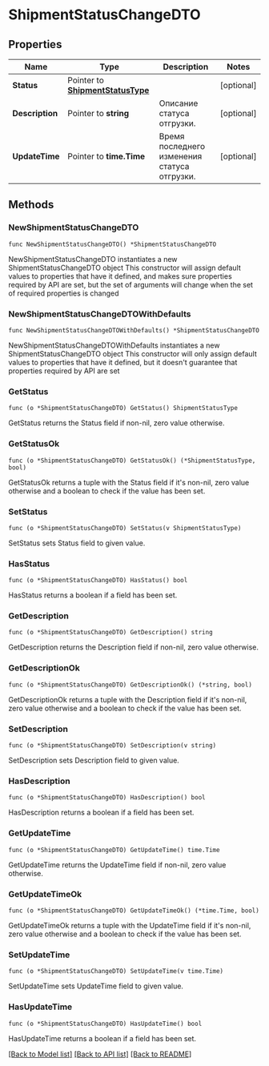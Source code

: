# ShipmentStatusChangeDTO

## Properties

Name | Type | Description | Notes
------------ | ------------- | ------------- | -------------
**Status** | Pointer to [**ShipmentStatusType**](ShipmentStatusType.md) |  | [optional] 
**Description** | Pointer to **string** | Описание статуса отгрузки. | [optional] 
**UpdateTime** | Pointer to **time.Time** | Время последнего изменения статуса отгрузки. | [optional] 

## Methods

### NewShipmentStatusChangeDTO

`func NewShipmentStatusChangeDTO() *ShipmentStatusChangeDTO`

NewShipmentStatusChangeDTO instantiates a new ShipmentStatusChangeDTO object
This constructor will assign default values to properties that have it defined,
and makes sure properties required by API are set, but the set of arguments
will change when the set of required properties is changed

### NewShipmentStatusChangeDTOWithDefaults

`func NewShipmentStatusChangeDTOWithDefaults() *ShipmentStatusChangeDTO`

NewShipmentStatusChangeDTOWithDefaults instantiates a new ShipmentStatusChangeDTO object
This constructor will only assign default values to properties that have it defined,
but it doesn't guarantee that properties required by API are set

### GetStatus

`func (o *ShipmentStatusChangeDTO) GetStatus() ShipmentStatusType`

GetStatus returns the Status field if non-nil, zero value otherwise.

### GetStatusOk

`func (o *ShipmentStatusChangeDTO) GetStatusOk() (*ShipmentStatusType, bool)`

GetStatusOk returns a tuple with the Status field if it's non-nil, zero value otherwise
and a boolean to check if the value has been set.

### SetStatus

`func (o *ShipmentStatusChangeDTO) SetStatus(v ShipmentStatusType)`

SetStatus sets Status field to given value.

### HasStatus

`func (o *ShipmentStatusChangeDTO) HasStatus() bool`

HasStatus returns a boolean if a field has been set.

### GetDescription

`func (o *ShipmentStatusChangeDTO) GetDescription() string`

GetDescription returns the Description field if non-nil, zero value otherwise.

### GetDescriptionOk

`func (o *ShipmentStatusChangeDTO) GetDescriptionOk() (*string, bool)`

GetDescriptionOk returns a tuple with the Description field if it's non-nil, zero value otherwise
and a boolean to check if the value has been set.

### SetDescription

`func (o *ShipmentStatusChangeDTO) SetDescription(v string)`

SetDescription sets Description field to given value.

### HasDescription

`func (o *ShipmentStatusChangeDTO) HasDescription() bool`

HasDescription returns a boolean if a field has been set.

### GetUpdateTime

`func (o *ShipmentStatusChangeDTO) GetUpdateTime() time.Time`

GetUpdateTime returns the UpdateTime field if non-nil, zero value otherwise.

### GetUpdateTimeOk

`func (o *ShipmentStatusChangeDTO) GetUpdateTimeOk() (*time.Time, bool)`

GetUpdateTimeOk returns a tuple with the UpdateTime field if it's non-nil, zero value otherwise
and a boolean to check if the value has been set.

### SetUpdateTime

`func (o *ShipmentStatusChangeDTO) SetUpdateTime(v time.Time)`

SetUpdateTime sets UpdateTime field to given value.

### HasUpdateTime

`func (o *ShipmentStatusChangeDTO) HasUpdateTime() bool`

HasUpdateTime returns a boolean if a field has been set.


[[Back to Model list]](../README.md#documentation-for-models) [[Back to API list]](../README.md#documentation-for-api-endpoints) [[Back to README]](../README.md)


